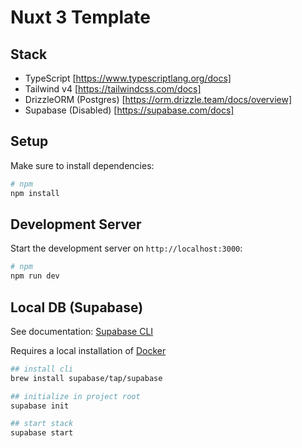 # Nuxt 3 Template
## Stack
- TypeScript [https://www.typescriptlang.org/docs]
- Tailwind v4 [https://tailwindcss.com/docs]
- DrizzleORM (Postgres) [https://orm.drizzle.team/docs/overview]
- Supabase (Disabled) [https://supabase.com/docs]

## Setup
Make sure to install dependencies:

```bash
# npm
npm install
```

## Development Server
Start the development server on `http://localhost:3000`:

```bash
# npm
npm run dev
```

## Local DB (Supabase)
See documentation: [Supabase CLI](https://supabase.com/docs/guides/local-development/cli/getting-started)

Requires a local installation of [Docker](https://www.docker.com/products/docker-desktop/)

```bash
## install cli
brew install supabase/tap/supabase

## initialize in project root
supabase init

## start stack
supabase start
```
